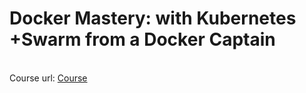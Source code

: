 <h1>Docker Mastery: with Kubernetes +Swarm from a Docker Captain</h1>
<br>
Course url: <a href="https://www.udemy.com/course/docker-mastery" target="_blank">Course</a>
